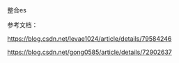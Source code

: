 
整合es



参考文档：

https://blog.csdn.net/levae1024/article/details/79584246



https://blog.csdn.net/gong0585/article/details/72902637



